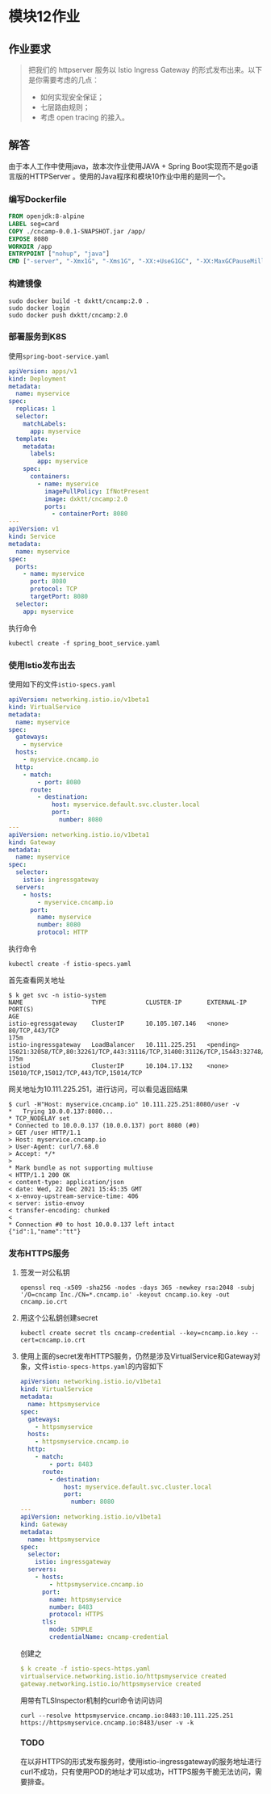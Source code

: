 # 模块12作业

## 作业要求

> 把我们的 httpserver 服务以 Istio Ingress Gateway 的形式发布出来。以下是你需要考虑的几点：
>
> - 如何实现安全保证；
> - 七层路由规则；
> - 考虑 open tracing 的接入。

## 解答

由于本人工作中使用java，故本次作业使用JAVA + Spring Boot实现而不是go语言版的HTTPServer 。使用的Java程序和模块10作业中用的是同一个。

### 编写Dockerfile

```dockerfile
FROM openjdk:8-alpine
LABEL seg=card
COPY ./cncamp-0.0.1-SNAPSHOT.jar /app/
EXPOSE 8080
WORKDIR /app
ENTRYPOINT ["nohup", "java"]
CMD ["-server", "-Xmx1G", "-Xms1G", "-XX:+UseG1GC", "-XX:MaxGCPauseMillis=20", "-Djava.security.egd=file:/dev/./urandom", "-XX:InitiatingHeapOccupancyPercent=35", "-XX:+DisableExplicitGC", "-Djava.awt.headless=true", "-jar", "cncamp-0.0.1-SNAPSHOT.jar", ">/dev/null", "2>&1", "&"]
```

### 构建镜像

```shell
sudo docker build -t dxktt/cncamp:2.0 .
sudo docker login
sudo docker push dxktt/cncamp:2.0
```

### 部署服务到K8S

使用`spring-boot-service.yaml`

```yaml
apiVersion: apps/v1
kind: Deployment
metadata:
  name: myservice
spec:
  replicas: 1
  selector:
    matchLabels:
      app: myservice
  template:
    metadata:
      labels:
        app: myservice
    spec:
      containers:
        - name: myservice
          imagePullPolicy: IfNotPresent
          image: dxktt/cncamp:2.0
          ports:
            - containerPort: 8080
---
apiVersion: v1
kind: Service
metadata:
  name: myservice
spec:
  ports:
    - name: myservice
      port: 8080
      protocol: TCP
      targetPort: 8080
  selector:
    app: myservice
```

执行命令

```shell
kubectl create -f spring_boot_service.yaml
```

### 使用Istio发布出去

使用如下的文件`istio-specs.yaml`

```yaml
apiVersion: networking.istio.io/v1beta1
kind: VirtualService
metadata:
  name: myservice
spec:
  gateways:
    - myservice
  hosts:
    - myservice.cncamp.io
  http:
    - match:
        - port: 8080
      route:
        - destination:
            host: myservice.default.svc.cluster.local
            port:
              number: 8080
---
apiVersion: networking.istio.io/v1beta1
kind: Gateway
metadata:
  name: myservice
spec:
  selector:
    istio: ingressgateway
  servers:
    - hosts:
        - myservice.cncamp.io
      port:
        name: myservice
        number: 8080
        protocol: HTTP
```

执行命令

```shell
kubectl create -f istio-specs.yaml 
```

首先查看网关地址

```shell
$ k get svc -n istio-system
NAME                   TYPE           CLUSTER-IP       EXTERNAL-IP   PORT(S)                                                                      AGE
istio-egressgateway    ClusterIP      10.105.107.146   <none>        80/TCP,443/TCP                                                               175m
istio-ingressgateway   LoadBalancer   10.111.225.251   <pending>     15021:32058/TCP,80:32261/TCP,443:31116/TCP,31400:31126/TCP,15443:32748/TCP   175m
istiod                 ClusterIP      10.104.17.132    <none>        15010/TCP,15012/TCP,443/TCP,15014/TCP
```

网关地址为10.111.225.251，进行访问，可以看见返回结果

```shell
$ curl -H"Host: myservice.cncamp.io" 10.111.225.251:8080/user -v
*   Trying 10.0.0.137:8080...
* TCP_NODELAY set
* Connected to 10.0.0.137 (10.0.0.137) port 8080 (#0)
> GET /user HTTP/1.1
> Host: myservice.cncamp.io
> User-Agent: curl/7.68.0
> Accept: */*
> 
* Mark bundle as not supporting multiuse
< HTTP/1.1 200 OK
< content-type: application/json
< date: Wed, 22 Dec 2021 15:45:35 GMT
< x-envoy-upstream-service-time: 406
< server: istio-envoy
< transfer-encoding: chunked
< 
* Connection #0 to host 10.0.0.137 left intact
{"id":1,"name":"tt"}
```

### 发布HTTPS服务

1. 签发一对公私钥

   ```shell
   openssl req -x509 -sha256 -nodes -days 365 -newkey rsa:2048 -subj '/O=cncamp Inc./CN=*.cncamp.io' -keyout cncamp.io.key -out cncamp.io.crt
   ```

2. 用这个公私鈅创建secret

   ```shell
   kubectl create secret tls cncamp-credential --key=cncamp.io.key --cert=cncamp.io.crt
   ```

3. 使用上面的secret发布HTTPS服务，仍然是涉及VirtualService和Gateway对象，文件`istio-specs-https.yaml`的内容如下

   ```yaml
   apiVersion: networking.istio.io/v1beta1
   kind: VirtualService
   metadata:
     name: httpsmyservice
   spec:
     gateways:
       - httpsmyservice
     hosts:
       - httpsmyservice.cncamp.io
     http:
       - match:
           - port: 8483
         route:
           - destination:
               host: myservice.default.svc.cluster.local
               port:
                 number: 8080
   ---
   apiVersion: networking.istio.io/v1beta1
   kind: Gateway
   metadata:
     name: httpsmyservice
   spec:
     selector:
       istio: ingressgateway
     servers:
       - hosts:
           - httpsmyservice.cncamp.io
         port:
           name: httpsmyservice
           number: 8483
           protocol: HTTPS
         tls:
           mode: SIMPLE
           credentialName: cncamp-credential
   ```

   创建之

   ```yaml
   $ k create -f istio-specs-https.yaml
   virtualservice.networking.istio.io/httpsmyservice created
   gateway.networking.istio.io/httpsmyservice created
   ```

   用带有TLSInspector机制的curl命令访问访问

   ```shell
   curl --resolve httpsmyservice.cncamp.io:8483:10.111.225.251 https://httpsmyservice.cncamp.io:8483/user -v -k
   ```

   ### TODO

   在以非HTTPS的形式发布服务时，使用istio-ingressgateway的服务地址进行curl不成功，只有使用POD的地址才可以成功，HTTPS服务干脆无法访问，需要排查。
